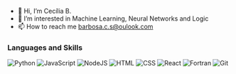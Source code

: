 - 👋 Hi, I’m Cecília B.
- 🌱 I’m interested in Machine Learning, Neural Networks and Logic
- 📫 How to reach me barbosa.c.s@oulook.com

### Languages and Skills
![Python](https://img.shields.io/badge/Python-14354C?style=for-the-badge&logo=python&logoColor=white)
![JavaScript](https://img.shields.io/badge/JavaScript-F7DF1E?style=for-the-badge&logo=javascript&logoColor=black)
![NodeJS](https://img.shields.io/badge/Node.js-43853D?style=for-the-badge&logo=node.js&logoColor=white)
![HTML](https://img.shields.io/badge/HTML5-E34F26?style=for-the-badge&logo=html5&logoColor=white)
![CSS](https://img.shields.io/badge/CSS3-1572B6?style=for-the-badge&logo=css3&logoColor=white)
![React](https://img.shields.io/badge/React-20232A?style=for-the-badge&logo=react&logoColor=61DAFB)
![Fortran](https://img.shields.io/badge/Fortran-7D4698?style=for-the-badge&logo=Fortran&logoColor=white)
![Git](https://img.shields.io/badge/Git-E34F26?style=for-the-badge&logo=git&logoColor=white)

<!---
barbo347/barbo347 is a ✨ special ✨ repository because its `README.md` (this file) appears on your GitHub profile.
You can click the Preview link to take a look at your changes.
--->
